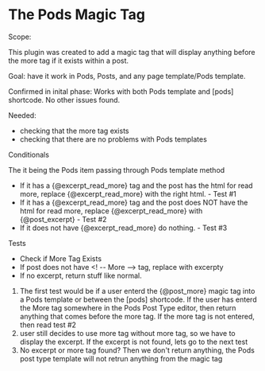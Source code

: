 # The Pods <!-- more --> Magic Tag

Scope: 

This plugin was created to add a magic tag that will display anything before the more tag if it exists within a post.

Goal: have it work in Pods, Posts, and any page template/Pods template. 

Confirmed in inital phase: Works with both Pods template and [pods] shortcode. No other issues found.

Needed:

- checking that the more tag exists
- checking that there are no problems with Pods templates

Conditionals 

The it being the Pods item passing through Pods template method
-  If it has a {@excerpt_read_more} tag and the post has the html for read more, replace {@excerpt_read_more} with the right html. - Test #1
-  If it has a {@excerpt_read_more} tag and the post does NOT have the html for read more, replace {@excerpt_read_more} with {@post_excerpt} - Test #2
-   If it does not have {@excerpt_read_more} do nothing. - Test #3


Tests
- Check if More Tag Exists
- If post does not have <! -- More --> tag, replace with excerpty
- If no excerpt, return stuff like normal. 

1. The first test would be if a user enterd the {@post_more} magic tag into a Pods template or between the [pods] shortcode. If the user has enterd the More tag somewhere in the Pods Post Type editor, then return anything that comes before the more tag. If the more tag is not entered, then read test #2
2. user still decides to use more tag without more tag, so we have to display the excerpt. If the excerpt is not found, lets go to the next test
3. No excerpt or more tag found? Then we don't return anything, the Pods post type template will not retrun anything from the magic tag
